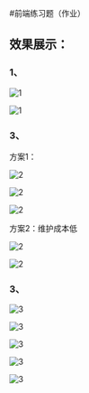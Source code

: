 #前端练习题（作业）



## 效果展示：
### 1、

![1](photos/img.png)

![1](photos/img_1.png)

### 3、
方案1：

![2](photos/img_2.png)

![2](photos/img_3.png)

![2](photos/img_4.png)

方案2：维护成本低

![2](photos/img_5.png)

![2](photos/img_6.png)

### 3、

![3](photos/img_7.png)

![3](photos/img_8.png)

![3](photos/img_9.png)

![3](photos/img_10.png)

![3](photos/img_11.png)


